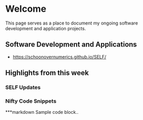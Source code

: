 # Welcome
This page serves as a place to document my ongoing software development and application projects.

## Software Development and Applications
- https://schoonovernumerics.github.io/SELF/

## Highlights from this week
### SELF Updates

### Nifty Code Snippets
***markdown
Sample code block..
